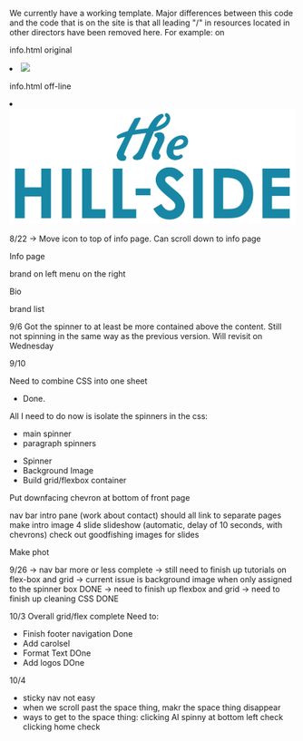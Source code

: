We currently have a working template. Major differences between this code and the code that is on the site is that all leading "/" in resources located in other directors have been removed here. For example: on

info.html original

<li><a href="https://thehill-side.com/" target="_blank"><img src="/nc_assets/img/AI-pics/TheHill-Side.png"></a></li>

info.html off-line

<li><a href="https://thehill-side.com/" target="_blank"><img src="nc_assets/img/AI-pics/TheHill-Side.png"></a></li>

8/22 -> Move icon to top of info page. Can scroll down to info page

Info page

brand on left menu on the right

Bio

brand list

9/6
Got the spinner to at least be more contained above the content. Still not spinning in the same way as the previous version. Will revisit on Wednesday

9/10

Need to combine CSS into one sheet

-   Done.

All I need to do now is isolate the spinners in the css:

-   main spinner
-   paragraph spinners

*   Spinner
*   Background Image
*   Build grid/flexbox container

Put downfacing chevron at bottom of front page

nav bar intro pane (work about contact) should all link to separate pages
make intro image 4 slide slideshow (automatic, delay of 10 seconds, with chevrons) check out goodfishing images for slides

Make phot

9/26 -> nav bar more or less complete
-> still need to finish up tutorials on flex-box and grid
-> current issue is background image when only assigned to the spinner box DONE
-> need to finish up flexbox and grid
-> need to finish up cleaning CSS DONE

10/3 Overall grid/flex complete
Need to:

-   Finish footer navigation Done
-   Add carolsel
-   Format Text DOne
-   Add logos DOne

10/4

-   sticky nav not easy
-   when we scroll past the space thing, makr the space thing disappear
-   ways to get to the space thing:
    clicking AI spinny at bottom left check
    clicking home check
